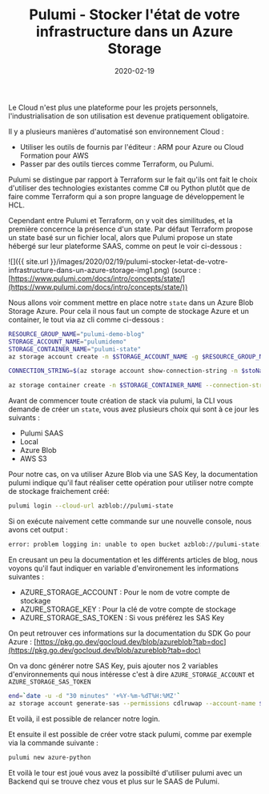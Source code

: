 ﻿---
layout: post
title: Pulumi - Stocker l'état de votre infrastructure dans un Azure Storage
date: 2020-02-19
categories: [ "Azure", "Pulumi" ]
---

Le Cloud n'est plus une plateforme pour les projets personnels, l'industrialisation de son utilisation est devenue pratiquement obligatoire.

Il y a plusieurs manières d'automatisé son environnement Cloud :

- Utiliser les outils de fournis par l'éditeur : ARM pour Azure ou Cloud Formation pour AWS
- Passer par des outils tierces comme Terraform, ou Pulumi.

Pulumi se distingue par rapport à Terraform sur le fait qu'ils ont fait le choix d'utiliser des technologies existantes comme C# ou Python plutôt que de faire comme Terraform qui a son propre language de développement le HCL.

Cependant entre Pulumi et Terraform, on y voit des similitudes, et la première concernce la présence d'un state. 
Par défaut Terraform propose un state basé sur un fichier local, alors que Pulumi propose un state hébergé sur leur plateforme SAAS, comme on peut le voir ci-dessous :

![]({{ site.url }}/images/2020/02/19/pulumi-stocker-letat-de-votre-infrastructure-dans-un-azure-storage-img1.png)
(source : [https://www.pulumi.com/docs/intro/concepts/state/](https://www.pulumi.com/docs/intro/concepts/state/))

Nous allons voir comment mettre en place notre `state` dans un Azure Blob Storage Azure.
Pour cela il nous faut un compte de stockage Azure et un container, le tout via az cli comme ci-dessous :

```bash
RESOURCE_GROUP_NAME="pulumi-demo-blog"
STORAGE_ACCOUNT_NAME="pulumidemo"
STORAGE_CONTAINER_NAME="pulumi-state"
az storage account create -n $STORAGE_ACCOUNT_NAME -g $RESOURCE_GROUP_NAME -l westeurope --sku Standard_LRS --https-only --kind StorageV2

CONNECTION_STRING=$(az storage account show-connection-string -n $stoName -g $rgName -o tsv)  

az storage container create -n $STORAGE_CONTAINER_NAME --connection-string $CONNECTION_STRING
```

Avant de commencer toute création de stack via pulumi, la CLI vous demande de créer un `state`, vous avez plusieurs choix qui sont à ce jour les suivants :

- Pulumi SAAS
- Local
- Azure Blob
- AWS S3

Pour notre cas, on va utiliser Azure Blob via une SAS Key, la documentation pulumi indique qu'il faut réaliser cette opération pour utiliser notre compte de stockage fraichement créé:

```bash
pulumi login --cloud-url azblob://pulumi-state
```

Si on exécute naivement cette commande sur une nouvelle console, nous avons cet output :

```bash
error: problem logging in: unable to open bucket azblob://pulumi-state: azureblob.OpenBucket: accountName is required
```

En creusant un peu la documentation et les différents articles de blog, nous voyons qu'il faut indiquer en variable d'environement les informations suivantes :

- AZURE_STORAGE_ACCOUNT : Pour le nom de votre compte de stockage
- AZURE_STORAGE_KEY : Pour la clé de votre compte de stockage
- AZURE_STORAGE_SAS_TOKEN : Si vous préférez les SAS Key

On peut retrouver ces informations sur la documentation du SDK Go pour Azure : [https://pkg.go.dev/gocloud.dev/blob/azureblob?tab=doc](https://pkg.go.dev/gocloud.dev/blob/azureblob?tab=doc)

On va donc générer notre SAS Key, puis ajouter nos 2 variables d'environnements qui nous intéresse c'est à dire `AZURE_STORAGE_ACCOUNT` et `AZURE_STORAGE_SAS_TOKEN`

```bash
end=`date -u -d "30 minutes" '+%Y-%m-%dT%H:%MZ'`
az storage account generate-sas --permissions cdlruwap --account-name $STORAGE_ACCOUNT_NAME --services b --resource-types sco --expiry $end -o tsv
```

Et voilà, il est possible de relancer notre login.

Et ensuite il est possible de créer votre stack pulumi, comme par exemple via la commande suivante :

```bash
pulumi new azure-python
```

Et voilà le tour est joué vous avez la possibilté d'utiliser pulumi avec un Backend qui se trouve chez vous et plus sur le SAAS de Pulumi.